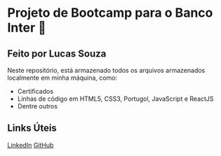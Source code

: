 ﻿# Projeto de Bootcamp para o Banco Inter :orange_book:
## Feito por Lucas Souza

Neste repositório, está armazenado todos os arquivos armazenados localmente em minha máquina, como:
- Certificados
- Linhas de código em HTML5, CSS3, Portugol, JavaScript e ReactJS
- Dentre outros

## Links Úteis
[LinkedIn](https://www.linkedin.com/in/lucas-silva-souza/)
[GitHub](https://github.com/lucassilvasouza)
